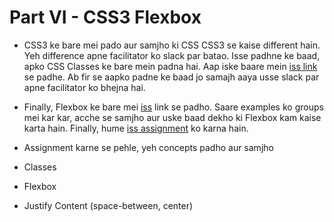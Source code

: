 # Part VI - CSS3 Flexbox

- CSS3 ke bare mei pado aur samjho ki CSS CSS3 se kaise different hain. Yeh difference apne facilitator ko slack par batao. Isse padhne ke baad, apko CSS Classes ke bare mein padna hai.  Aap iske baare mein [iss link](http://www.w3schools.com/cssref/sel_class.asp) se padhe. Ab fir se aapko padne ke baad jo samajh aaya usse slack par apne facilitator ko bhejna hai.

- Finally, Flexbox ke bare mei [iss](https://css-tricks.com/snippets/css/a-guide-to-flexbox/) link se padho. Saare examples ko groups mei kar kar, acche se samjho aur uske baad dekho ki Flexbox kam kaise karta hain. Finally, hume [iss assignment](https://abhishekgupta92.github.io/equality6) ko karna hain.

- Assignment karne se pehle, yeh concepts padho aur samjho
- Classes
- Flexbox
- Justify Content (space-between, center) 

